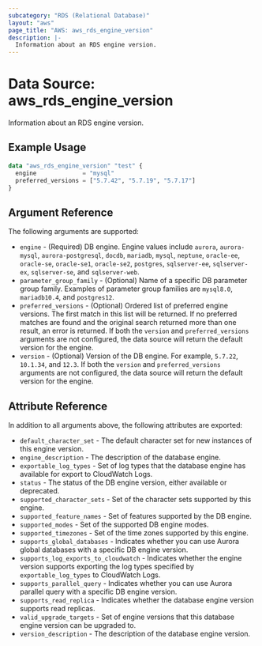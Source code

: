 ```yaml
---
subcategory: "RDS (Relational Database)"
layout: "aws"
page_title: "AWS: aws_rds_engine_version"
description: |-
  Information about an RDS engine version.
---
```


# Data Source: aws_rds_engine_version

Information about an RDS engine version.

## Example Usage

```terraform
data "aws_rds_engine_version" "test" {
  engine             = "mysql"
  preferred_versions = ["5.7.42", "5.7.19", "5.7.17"]
}
```

## Argument Reference

The following arguments are supported:

* `engine` - (Required) DB engine. Engine values include `aurora`, `aurora-mysql`, `aurora-postgresql`, `docdb`, `mariadb`, `mysql`, `neptune`, `oracle-ee`, `oracle-se`, `oracle-se1`, `oracle-se2`, `postgres`, `sqlserver-ee`, `sqlserver-ex`, `sqlserver-se`, and `sqlserver-web`.
* `parameter_group_family` - (Optional) Name of a specific DB parameter group family. Examples of parameter group families are `mysql8.0`, `mariadb10.4`, and `postgres12`.
* `preferred_versions` - (Optional) Ordered list of preferred engine versions. The first match in this list will be returned. If no preferred matches are found and the original search returned more than one result, an error is returned. If both the `version` and `preferred_versions` arguments are not configured, the data source will return the default version for the engine.
* `version` - (Optional) Version of the DB engine. For example, `5.7.22`, `10.1.34`, and `12.3`. If both the `version` and `preferred_versions` arguments are not configured, the data source will return the default version for the engine.

## Attribute Reference

In addition to all arguments above, the following attributes are exported:

* `default_character_set` - The default character set for new instances of this engine version.
* `engine_description` - The description of the database engine.
* `exportable_log_types` - Set of log types that the database engine has available for export to CloudWatch Logs.
* `status` - The status of the DB engine version, either available or deprecated.
* `supported_character_sets` - Set of the character sets supported by this engine.
* `supported_feature_names` - Set of features supported by the DB engine.
* `supported_modes` - Set of the supported DB engine modes.
* `supported_timezones` - Set of the time zones supported by this engine.
* `supports_global_databases` - Indicates whether you can use Aurora global databases with a specific DB engine version.
* `supports_log_exports_to_cloudwatch` - Indicates whether the engine version supports exporting the log types specified by `exportable_log_types` to CloudWatch Logs.
* `supports_parallel_query` - Indicates whether you can use Aurora parallel query with a specific DB engine version.
* `supports_read_replica` - Indicates whether the database engine version supports read replicas.
* `valid_upgrade_targets` - Set of engine versions that this database engine version can be upgraded to.
* `version_description` - The description of the database engine version.
